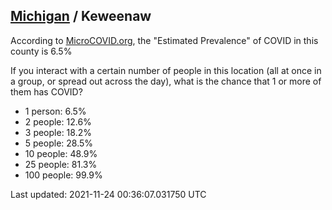 
## [Michigan](/united-states/michigan) / Keweenaw

According to [MicroCOVID.org](http://microcovid.org),
the "Estimated Prevalence" of COVID in this county is 6.5%

If you interact with a certain number of people in this location
(all at once in a group, or spread out across the day), what is the chance that
1 or more of them has COVID?

- 1 person: 6.5%
- 2 people: 12.6%
- 3 people: 18.2%
- 5 people: 28.5%
- 10 people: 48.9%
- 25 people: 81.3%
- 100 people: 99.9%

Last updated: 2021-11-24 00:36:07.031750 UTC
